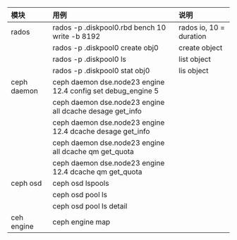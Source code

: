 |模块|用例|说明|
|:-|:-|:-|
|rados|rados -p .diskpool0.rbd bench 10 write -b 8192 |rados io, 10 = duration|
||rados -p .diskpool0 create obj0| create object|
||rados -p .diskpool0 ls| list object|
||rados -p .diskpool0 stat obj0| lis object|
|ceph daemon |ceph daemon dse.node23 engine 12.4 config set debug_engine 5||
||ceph daemon dse.node23 engine all dcache desage get_info||
||ceph daemon dse.node23 engine 12.4 dcache desage get_info||
||ceph daemon dse.node23 engine all dcache qm get_quota||
||ceph daemon dse.node23 engine 12.4 dcache qm get_quota||
|ceph osd|ceph osd lspools||
||ceph osd pool ls||
||ceph osd pool ls detail||
|ceh engine|ceph engine map||
